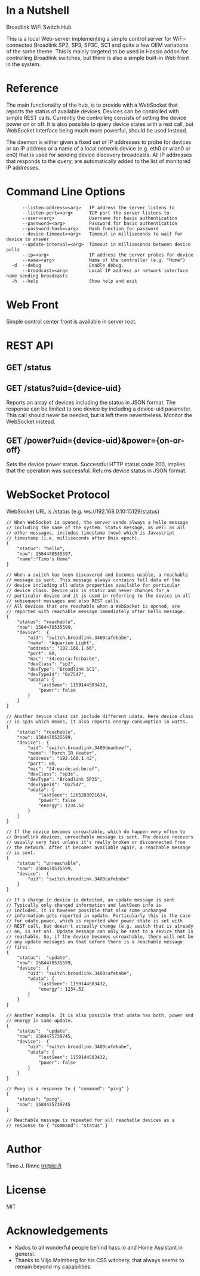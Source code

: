 In a Nutshell
=============

Broadlink WiFi Switch Hub

This is a local Web-server implementing a simple control server for
WiFi-connected Broadlink SP2, SP3, SP3C, SC1 and quite a few OEM
variations of the same theme. This is mainly targeted to be used in
Hassio addon for controlling Broadlink switches, but there is also a
simple built-in Web front in the system.

Reference
=========

The main functionality of the hub, is to provide with a WebSocket that
reports the status of available devices. Devices can be controlled
with simple REST calls. Currently the controlling consists of setting
the device power on or off. It is also possible to query device states
with a rest call, but WebSocket interface being much more powerful,
should be used instead.

The daemon is either given a fixed set of IP addresses to probe for
devices or an IP address or a name of a local network device
(e.g. eth0 or wlan0 or en0) that is used for sending device discovery
broadcasts. All IP addresses that responds to the query, are
automatically added to the list of monitored IP addresses.


Command Line Options
====================

```
      --listen-address=<arg>   IP address the server listens to
      --listen-port=<arg>      TCP port the server listens to
      --user=<arg>             Username for basic authentication
      --password=<arg>         Password for basic authentication
      --password-hash=<arg>    Hash function for password
      --device-timeout=<arg>   Timeout in milliseconds to wait for device to answer
      --update-interval=<arg>  Timeout in milliseconds between device polls
      --ip=<arg>               IP address the server probes for device
      --name=<arg>             Name of the controller (e.g. "Home")
  -d  --debug                  Enable debug.
      --broadcast=<arg>        Local IP address or network interface name sending broadcasts
  -h  --help                   Show help and exit

```

Web Front
=========

Simple control center front is available in server root.


REST API
========

GET /status
-----------

GET /status?uid={device-uid}
----------------------------

Reports an array of devices including the status in JSON format. The
response can be limited to one device by including a device-uid
parameter. This call should never be needed, but is left there
nevertheless. Monitor the WebSocket instead.


GET /power?uid={device-uid}&power={on-or-off}
---------------------------------------------

Sets the device power status. Successful HTTP status code 200, implies
that the operation was successful. Returns device status in JSON format.


WebSocket Protocol
==================

WebSocket URL is /status (e.g. ws://192.168.0.10:15129/status)

```
// When WebSocket is opened, the server sends always a hello message
// including the name of the system. Status message, as well as all
// other messages, includes timestamp (now) which is Javascript
// timestamp (i.e. milliseconds after Unix epoch).
{
	"status": "hello",
	"now": 1584470535597,
	"name":"Timo's Home"
}

// When a switch has been discovered and becomes usable, a reachable
// message is sent. This message always contains full data of the
// device including all udata properties available for particular
// device class. Device uid is static and never changes for a
// particular device and it is used in referring to the device in all
// subsequent messages and also REST calls.
// All devices that are reachable when a WebSocket is opened, are
// reported with reachable message immediately after hello message.
{
	"status": "reachable",
	"now": 1584470535599,
	"device":  {
		"uid": "switch.broadlink.3400cafebabe",
		"name": "Aquarium Light",
		"address": "192.168.1.66",
		"port": 80,
		"mac": "34:ea:ca:fe:ba:be",
		"devClass": "sp2",
		"devType": "Broadlink SC1",
		"devTypeId": "0x7547",
		"udata": {
			"lastSeen": 1159144503432,
			"power": false
		}
	}
}

// Another device class can include different udata. Here device class
// is sp3s which means, it also reports energy consumption in watts.
{
	"status": "reachable",
	"now": 1584470535599,
	"device":  {
		"uid": "switch.broadlink.3400deadbeef",
		"name": "Porch IR Heater",
		"address": "192.168.1.42",
		"port": 80,
		"mac": "34:ea:de:ad:be:ef",
		"devClass": "sp3s",
		"devType": "Broadlink SP3S",
		"devTypeId": "0x7547",
		"udata": {
			"lastSeen": 1265283021634,
			"power": false
			"energy": 1234.52
		}
	}
}

// If the device becomes unreachable, which do happen very often to
// Broadlink devices, unreachable message is sent. The device recovers
// usually very fast unless it's really broken or disconnected from
// the network. After it becomes available again, a reachable message
// is sent.
{
	"status": "unreachable",
	"now": 1584470535599,
	"device":  {
		"uid": "switch.broadlink.3400cafebabe"
	}
}

// If a change in device is detected, an update message is sent
// Typically only changed information and lastSeen info is
// included. It is however possible that also some unchanged
// information gets reported in update. Particularly this is the case
// for udate.power, which is reported when power state is set with
// REST call, but doesn't actually change (e.g. switch that is already
// on, is set on). Update message can only be sent to a device that is
// reachable. So, if the device becomes unreachable, there will not be
// any update messages on that before there is a reachable message
// first.
{
	"status":  "update",
	"now": 1584470535599,
	"device":  {
		"uid": "switch.broadlink.3400cafebabe",
		"udata": {
			"lastSeen": 1159144503432,
			"energy": 1234.52
		}
	}
}

// Another example. It is also possible that udata has both, power and
// energy in same update.
{
	"status":  "update",
	"now": 1584475739745,
	"device":  {
		"uid": "switch.broadlink.3400cafebabe",
		"udata": {
			"lastSeen": 1159144503432,
			"power": false
		}
	}
}

// Pong is a response to { "command": "ping" }
{
	"status": "pong",
	"now": 1584475739745
}

// Reachable message is repeated for all reachable devices as a
// response to { "command": "status" }
```


Author
======

Timo J. Rinne <tri@iki.fi>


License
=======

MIT


Acknowledgements
================

- Kudos to all wonderful people behind hass.io and Home Assistant in
  general.
- Thanks to Viljo Malmberg for his CSS witchery, that always seems to
  remain beyond my capabilities.
